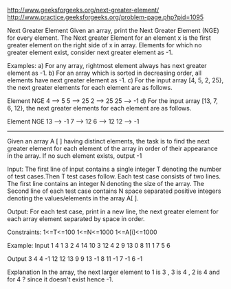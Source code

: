 http://www.geeksforgeeks.org/next-greater-element/
http://www.practice.geeksforgeeks.org/problem-page.php?pid=1095

Next Greater Element Given an array, print the Next Greater Element (NGE) for every element. The
Next greater Element for an element x is the first greater element on the right side of x in array.
Elements for which no greater element exist, consider next greater element as -1.

Examples:
a) For any array, rightmost element always has next greater element as -1. b) For an array which is
sorted in decreasing order, all elements have next greater element as -1. c) For the input array [4,
5, 2, 25}, the next greater elements for each element are as follows.

Element NGE 4 -->   5 5 -->   25 2 -->   25 25 -->   -1 d) For the input array [13, 7, 6, 12}, the
next greater elements for each element are as follows.

Element NGE 13 -->    -1 7 -->     12 6 -->     12 12 -->     -1

   ---

Given an array A [ ] having distinct elements, the task is to find the next greater element for each
element of the array in order of their appearance in the array. If no such element exists, output -1

Input:
The first line of input contains a single integer T denoting the number of test cases.Then T test
cases follow. Each test case consists of two lines. The first line contains an integer N denoting
the size of the array. The Second line of each test case contains N space separated positive
integers denoting the values/elements in the array A[ ].

Output:
For each test case, print in a new line, the next greater element for each array element separated
by space in order.

Constraints:
1<=T<=100 1<=N<=1000 1<=A[i]<=1000

Example:
Input 1 4 1 3 2 4 14 10 3 12 4 2 9 13 0 8 11 1 7 5 6

Output 3 4 4 -1 12 12 13 9 9 13 -1 8 11 -1 7 -1 6 -1

Explanation In the array, the next larger element to 1 is 3 , 3 is 4 , 2 is 4 and for 4 ? since it
doesn't exist hence -1.
